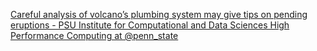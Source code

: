 [Careful analysis of volcano’s plumbing system may give tips on pending eruptions - PSU Institute for Computational and Data Sciences   High Performance Computing at @penn_state](https://qi.tc/qi/118566)